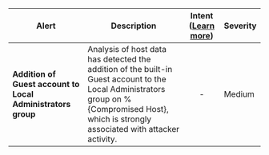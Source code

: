 |Alert|Description|Intent ([Learn more](#intentions))|Severity|
|----|----|:----:|--|
|**Addition of Guest account to Local Administrators group**|Analysis of host data has detected the addition of the built-in Guest account to the Local Administrators group on %{Compromised Host}, which is strongly associated with attacker activity.|-|Medium|


